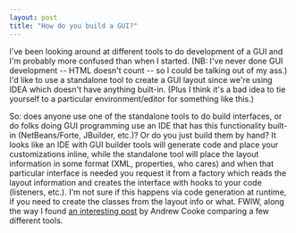 ```yaml
---
layout: post
title: "How do you build a GUI?"
---
```




I've been looking around at different tools to do development of a GUI and I'm probably more confused than when I started. (NB: I've never done GUI development -- HTML doesn't count -- so I could be talking out of my ass.) I'd like to use a standalone tool to create a GUI layout since we're using IDEA which doesn't have anything built-in. (Plus I think it's a bad idea to tie yourself to a particular environment/editor for something like this.)

<p>So: does anyone use one of the standalone tools to do build interfaces, or do folks doing GUI programming use an IDE that has this functionality built-in (NetBeans/Forte, JBuilder, etc.)? Or do you just build them by hand? It looks like an IDE with GUI builder tools will generate code and place your customizations inline, while the standalone tool will place the layout information in some format (XML, properties, who cares) and when that particular interface is needed you request it from a factory which reads the layout information and creates the interface with hooks to your code (listeners, etc.). I'm not sure if this happens via code generation at runtime, if you need to create the classes from the layout info or what. FWIW, along the way I found <a href="http://www.acooke.org/andrew/diary/2002/aug/18.html">an interesting post</a> by Andrew Cooke comparing a few different tools.</p>


